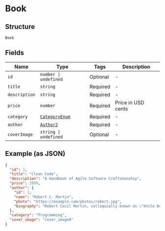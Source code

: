 
# Book

## Structure

`Book`

## Fields

| Name | Type | Tags | Description |
|  --- | --- | --- | --- |
| `id` | `number \| undefined` | Optional | - |
| `title` | `string` | Required | - |
| `description` | `string` | Required | - |
| `price` | `number` | Required | Price in USD cents |
| `category` | [`CategoryEnum`](../../doc/models/category-enum.md) | Required | - |
| `author` | [`Author2`](../../doc/models/containers/author-2.md) | Required | - |
| `coverImage` | `string \| undefined` | Optional | - |

## Example (as JSON)

```json
{
  "id": 1,
  "title": "Clean Code",
  "description": "A Handbook of Agile Software Craftsmanship",
  "price": 2999,
  "author": {
    "id": 1,
    "name": "Robert C. Martin",
    "photo": "https://example.com/photos/robert.jpg",
    "biography": "Robert Cecil Martin, colloquially known as \"Uncle Bob\", is an American software engineer..."
  },
  "category": "Programming",
  "cover_image": "cover_image8"
}
```

